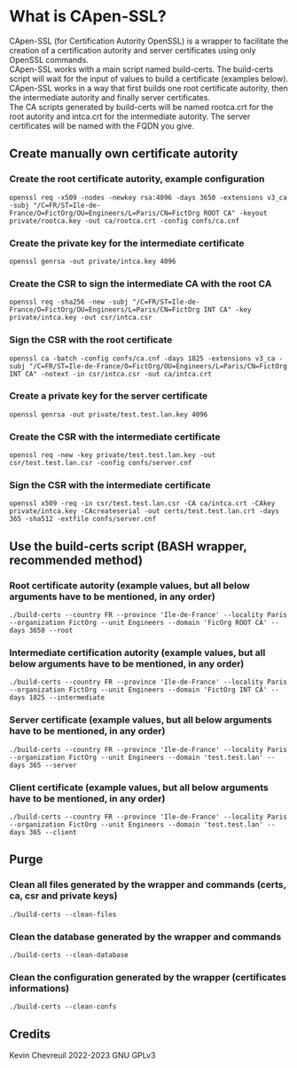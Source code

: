 # What is CApen-SSL?

CApen-SSL (for Certification Autority OpenSSL) is a wrapper to facilitate the creation of a certification autority and server certificates using only OpenSSL commands.  
CApen-SSL works with a main script named build-certs. The build-certs script will wait for the input of values to build a certificate (examples below).  
CApen-SSL works in a way that first builds one root certificate autority, then the intermediate autority and finally server certificates.  
The CA scripts generated by build-certs will be named rootca.crt for the root autority and intca.crt for the intermediate autority. The server certificates will be named with the FQDN you give.

## Create manually own certificate autority

### Create the root certificate autority, example configuration

```openssl req -x509 -nodes -newkey rsa:4096 -days 3650 -extensions v3_ca -subj "/C=FR/ST=Ile-de-France/O=FictOrg/OU=Engineers/L=Paris/CN=FictOrg ROOT CA" -keyout private/rootca.key -out ca/rootca.crt -config confs/ca.cnf```

### Create the private key for the intermediate certificate

```openssl genrsa -out private/intca.key 4096```

### Create the CSR to sign the intermediate CA with the root CA

```openssl req -sha256 -new -subj "/C=FR/ST=Ile-de-France/O=FictOrg/OU=Engineers/L=Paris/CN=FictOrg INT CA" -key private/intca.key -out csr/intca.csr```

### Sign the CSR with the root certificate

```openssl ca -batch -config confs/ca.cnf -days 1825 -extensions v3_ca -subj "/C=FR/ST=Ile-de-France/O=FictOrg/OU=Engineers/L=Paris/CN=FictOrg INT CA" -notext -in csr/intca.csr -out ca/intca.crt```

### Create a private key for the server certificate

```openssl genrsa -out private/test.test.lan.key 4096```

### Create the CSR with the intermediate certificate

```openssl req -new -key private/test.test.lan.key -out csr/test.test.lan.csr -config confs/server.cnf```

### Sign the CSR with the intermediate certificate

```openssl x509 -req -in csr/test.test.lan.csr -CA ca/intca.crt -CAkey private/intca.key -CAcreateserial -out certs/test.test.lan.crt -days 365 -sha512 -extfile confs/server.cnf```

## Use the build-certs script (BASH wrapper, recommended method)

### Root certificate autority (example values, but all below arguments have to be mentioned, in any order)
```./build-certs --country FR --province 'Ile-de-France' --locality Paris --organization FictOrg --unit Engineers --domain 'FicOrg ROOT CA' --days 3650 --root```

### Intermediate certification autority (example values, but all below arguments have to be mentioned, in any order)
```./build-certs --country FR --province 'Ile-de-France' --locality Paris --organization FictOrg --unit Engineers --domain 'FictOrg INT CA' --days 1825 --intermediate```

### Server certificate (example values, but all below arguments have to be mentioned, in any order)
```./build-certs --country FR --province 'Ile-de-France' --locality Paris --organization FictOrg --unit Engineers --domain 'test.test.lan' --days 365 --server```

### Client certificate (example values, but all below arguments have to be mentioned, in any order)
```./build-certs --country FR --province 'Ile-de-France' --locality Paris --organization FictOrg --unit Engineers --domain 'test.test.lan' --days 365 --client```

## Purge

### Clean all files generated by the wrapper and commands (certs, ca, csr and private keys)
```./build-certs --clean-files```

### Clean the database generated by the wrapper and commands
```./build-certs --clean-database```

### Clean the configuration generated by the wrapper (certificates informations)
```./build-certs --clean-confs```

## Credits
Kevin Chevreuil 2022-2023
GNU GPLv3
